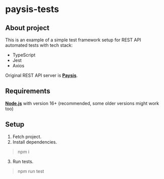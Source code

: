 # paysis-tests

## About project
This is an example of a simple test framework setup for REST API automated tests with tech stack:
* TypeScript
* Jest
* Axios

Original REST API server is **[Paysis](https://github.com/bormando/paysis)**.

## Requirements
**[Node.js](https://nodejs.org/en)** with version 16+ (recommended, some older versions might work too)


## Setup
1. Fetch project.
2. Install dependencies.
> npm i
3. Run tests.
> npm run test

